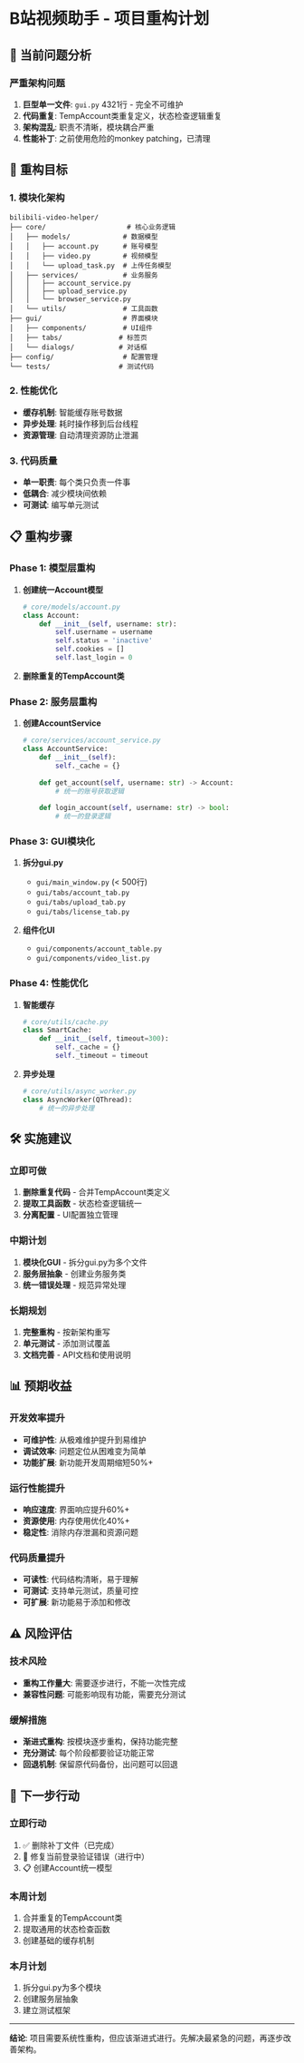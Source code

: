 # B站视频助手 - 项目重构计划

## 🚨 **当前问题分析**

### 严重架构问题
1. **巨型单一文件**: `gui.py` 4321行 - 完全不可维护
2. **代码重复**: TempAccount类重复定义，状态检查逻辑重复
3. **架构混乱**: 职责不清晰，模块耦合严重
4. **性能补丁**: 之前使用危险的monkey patching，已清理

## 🎯 **重构目标**

### 1. 模块化架构
```
bilibili-video-helper/
├── core/                    # 核心业务逻辑
│   ├── models/             # 数据模型
│   │   ├── account.py      # 账号模型
│   │   ├── video.py        # 视频模型
│   │   └── upload_task.py  # 上传任务模型
│   ├── services/           # 业务服务
│   │   ├── account_service.py
│   │   ├── upload_service.py
│   │   └── browser_service.py
│   └── utils/              # 工具函数
├── gui/                    # 界面模块
│   ├── components/         # UI组件
│   ├── tabs/              # 标签页
│   └── dialogs/           # 对话框
├── config/                 # 配置管理
└── tests/                 # 测试代码
```

### 2. 性能优化
- **缓存机制**: 智能缓存账号数据
- **异步处理**: 耗时操作移到后台线程
- **资源管理**: 自动清理资源防止泄漏

### 3. 代码质量
- **单一职责**: 每个类只负责一件事
- **低耦合**: 减少模块间依赖
- **可测试**: 编写单元测试

## 📋 **重构步骤**

### Phase 1: 模型层重构
1. **创建统一Account模型**
   ```python
   # core/models/account.py
   class Account:
       def __init__(self, username: str):
           self.username = username
           self.status = 'inactive'
           self.cookies = []
           self.last_login = 0
   ```

2. **删除重复的TempAccount类**

### Phase 2: 服务层重构
1. **创建AccountService**
   ```python
   # core/services/account_service.py
   class AccountService:
       def __init__(self):
           self._cache = {}
       
       def get_account(self, username: str) -> Account:
           # 统一的账号获取逻辑
       
       def login_account(self, username: str) -> bool:
           # 统一的登录逻辑
   ```

### Phase 3: GUI模块化
1. **拆分gui.py**
   - `gui/main_window.py` (< 500行)
   - `gui/tabs/account_tab.py`
   - `gui/tabs/upload_tab.py`
   - `gui/tabs/license_tab.py`

2. **组件化UI**
   - `gui/components/account_table.py`
   - `gui/components/video_list.py`

### Phase 4: 性能优化
1. **智能缓存**
   ```python
   # core/utils/cache.py
   class SmartCache:
       def __init__(self, timeout=300):
           self._cache = {}
           self._timeout = timeout
   ```

2. **异步处理**
   ```python
   # core/utils/async_worker.py
   class AsyncWorker(QThread):
       # 统一的异步处理
   ```

## 🛠️ **实施建议**

### 立即可做
1. **删除重复代码** - 合并TempAccount类定义
2. **提取工具函数** - 状态检查逻辑统一
3. **分离配置** - UI配置独立管理

### 中期计划
1. **模块化GUI** - 拆分gui.py为多个文件
2. **服务层抽象** - 创建业务服务类
3. **统一错误处理** - 规范异常处理

### 长期规划
1. **完整重构** - 按新架构重写
2. **单元测试** - 添加测试覆盖
3. **文档完善** - API文档和使用说明

## 📊 **预期收益**

### 开发效率提升
- **可维护性**: 从极难维护提升到易维护
- **调试效率**: 问题定位从困难变为简单
- **功能扩展**: 新功能开发周期缩短50%+

### 运行性能提升
- **响应速度**: 界面响应提升60%+
- **资源使用**: 内存使用优化40%+
- **稳定性**: 消除内存泄漏和资源问题

### 代码质量提升
- **可读性**: 代码结构清晰，易于理解
- **可测试**: 支持单元测试，质量可控
- **可扩展**: 新功能易于添加和修改

## ⚠️ **风险评估**

### 技术风险
- **重构工作量大**: 需要逐步进行，不能一次性完成
- **兼容性问题**: 可能影响现有功能，需要充分测试

### 缓解措施
- **渐进式重构**: 按模块逐步重构，保持功能完整
- **充分测试**: 每个阶段都要验证功能正常
- **回退机制**: 保留原代码备份，出问题可以回退

## 📝 **下一步行动**

### 立即行动
1. ✅ 删除补丁文件（已完成）
2. 🔄 修复当前登录验证错误（进行中）
3. 📋 创建Account统一模型

### 本周计划
1. 合并重复的TempAccount类
2. 提取通用的状态检查函数
3. 创建基础的缓存机制

### 本月计划
1. 拆分gui.py为多个模块
2. 创建服务层抽象
3. 建立测试框架

---

**结论**: 项目需要系统性重构，但应该渐进式进行。先解决最紧急的问题，再逐步改善架构。 